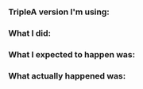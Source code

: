 <!--
## Bugs
### Reporting
Please check if this bug has already been reported FIRST, if it hasn't, feel free to proceed.
Make sure to provide all the necessary information we could need when reporting a bug.
This includes:
 - Tell us which version of TripleA you are using. Maybe the bug is already fixed in the latest pre-release.
 - ALWAYS provide steps on how to reproduce. If we don't know what exactly occurred we can't fix it.

### Formatting
In case TripleA opens the console and an error (a so called 'stacktrace') shows up, please post this exact error here, but please keep 2 things in mind:
1. Always put your stacktrace in a code segment, you can do this by simply selecting the whole stacktrace and clicking on the 'Insert Code' button (&lt;&gt;)
2. If your stacktrace is too long, please consider creating a gist on gist.github.com and pasting the code there. This keeps the issue clean and readable. Don't forget linking to your gist.
-->
### TripleA version I'm using:

### What I did:

### What I expected to happen was:

### What actually happened was:
